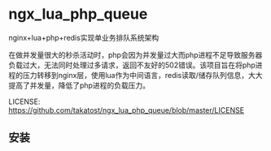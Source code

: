 ngx_lua_php_queue
=================

nginx+lua+php+redis实现单业务排队系统架构

在做并发量很大的秒杀活动时，php会因为并发量过大而php进程不足导致服务器负载过大，无法同时处理过多请求，返回不友好的502错误。该项目旨在将php进程的压力转移到nginx层，使用lua作为中间语言，redis读取/储存队列信息，大大提高了并发量，降低了php进程的负载压力。

LICENSE:
https://github.com/takatost/ngx_lua_php_queue/blob/master/LICENSE

安装
------------